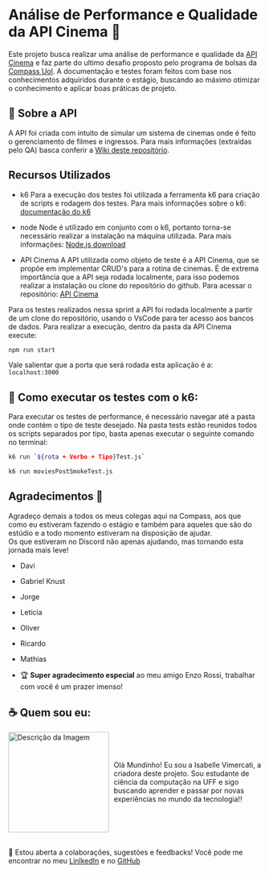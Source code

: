 # Análise de Performance e Qualidade da API Cinema 🎦

Este projeto busca realizar uma análise de performance e qualidade da [API Cinema](https://github.com/juniorschmitz/nestjs-cinema) e faz parte do ultimo desafio proposto pelo programa de bolsas da [Compass Uol](https://www.linkedin.com/company/compass-uol/mycompany/). A documentação e testes foram feitos com base nos conhecimentos adquiridos durante o estágio, buscando ao máximo otimizar o conhecimento e aplicar boas práticas de projeto.

## 🚩 Sobre a API

A API foi criada com intuito de simular um sistema de cinemas onde é feito o gerenciamento de filmes e ingressos. Para mais informações (extraídas pelo QA) basca conferir a [Wiki deste repositório](https://github.com/BelleVimercati/CinemaAPI-QA/wiki).

## Recursos Utilizados

- k6
  Para a execução dos testes foi utilizada a ferramenta k6 para criação de scripts e rodagem dos testes. Para mais informações sobre o k6: [documentação do k6](https://k6.io/docs/get-started/installation/)

- node
  Node é utilizado em conjunto com o k6, portanto torna-se necessário realizar a instalação na máquina utilizada. Para mais informações: [Node.js download](https://nodejs.org/en/download/package-manager)

- API Cinema
  A API utilizada como objeto de teste é a API Cinema, que se propõe em implementar CRUD's para a rotina de cinemas. É de extrema importância que a API seja rodada localmente, para isso podemos realizar a instalação ou clone do repositório do github. Para acessar o repositório: [API Cinema](https://github.com/juniorschmitz/nestjs-cinema)

Para os testes realizados nessa sprint a API foi rodada localmente a partir de um clone do repositório, usando o VsCode para ter acesso aos bancos de dados. Para realizar a execução, dentro da pasta da API Cinema execute:

```sh
npm run start
```

Vale salientar que a porta que será rodada esta aplicação é a: `localhost:3000`

## 🚀 Como executar os testes com o k6:

Para executar os testes de performance, é necessário navegar até a pasta onde contém o tipo de teste desejado. Na pasta tests estão reunidos todos os scripts separados por tipo, basta apenas executar o seguinte comando no terminal:

```sh
k6 run `${rota + Verbo + Tipo}Test.js`
```

```sh
k6 run moviesPostSmokeTest.js
```

## Agradecimentos 🤝

Agradeço demais a todos os meus colegas aqui na Compass, aos que como eu estiveram fazendo o estágio e também para aqueles que são do estúdio e a todo momento estiveram na disposição de ajudar. \
Os que estiveram no Discord não apenas ajudando, mas tornando esta jornada mais leve!

- Davi
- Gabriel Knust
- Jorge
- Letícia
- Oliver
- Ricardo
- Mathias

- 🏆 **Super agradecimento especial** ao meu amigo Enzo Rossi, trabalhar com você é um prazer imenso!

## ☕ Quem sou eu:

<div style="display: flex; align-items: center;">
  <img src="https://avatars.githubusercontent.com/u/103614557?v=4" alt="Descrição da Imagem" style="margin-right: 10px; width: 200px; height: 200px;">

  <p>Olá Mundinho! Eu sou a Isabelle Vimercati, a criadora deste projeto. Sou estudante de ciência da computação na UFF e sigo buscando aprender e passar por novas experiências no mundo da tecnologia!!</p>
</div>

</br>

🌟 Estou aberta a colaborações, sugestões e feedbacks! Você pode me encontrar no meu [LinlkedIn](https://www.linkedin.com/in/isabellevimercati/) e no [GitHub](https://github.com/BelleVimercati)
